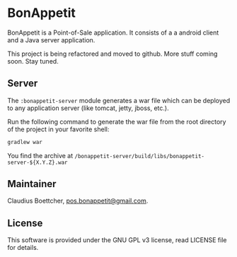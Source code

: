 # BonAppetit

BonAppetit is a Point-of-Sale application. It consists of a a android client and a Java server application.

This project is being refactored and moved to github. More stuff coming soon. Stay tuned.

## Server

The `:bonappetit-server` module generates a war file which can be deployed to any application server
(like tomcat, jetty, jboss, etc.).

Run the following command to generate the war file from the root directory of the project in your favorite shell:

```bash
gradlew war
```

You find the archive at `/bonappetit-server/build/libs/bonappetit-server-${X.Y.Z}.war`

## Maintainer

Claudius Boettcher, <pos.bonappetit@gmail.com>.

## License

This software is provided under the GNU GPL v3 license, read LICENSE file for details.

